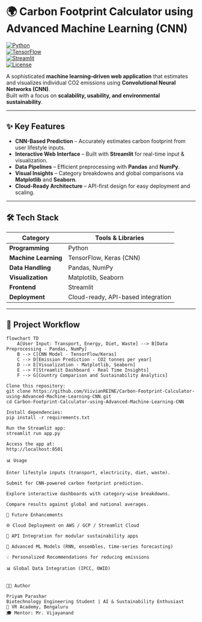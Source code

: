 # 🌍 Carbon Footprint Calculator using Advanced Machine Learning (CNN)

[![Python](https://img.shields.io/badge/Python-3.8%2B-blue.svg)](https://www.python.org/)  
[![TensorFlow](https://img.shields.io/badge/TensorFlow-2.x-orange.svg)](https://www.tensorflow.org/)  
[![Streamlit](https://img.shields.io/badge/Streamlit-App-red.svg)](https://streamlit.io/)  
[![License](https://img.shields.io/badge/License-MIT-green.svg)](LICENSE)  

A sophisticated **machine learning–driven web application** that estimates and visualizes individual CO2 emissions using **Convolutional Neural Networks (CNN)**.  
Built with a focus on **scalability, usability, and environmental sustainability**.  

---

## ✨ Key Features

- **CNN-Based Prediction** – Accurately estimates carbon footprint from user lifestyle inputs.  
- **Interactive Web Interface** – Built with **Streamlit** for real-time input & visualization.  
- **Data Pipelines** – Efficient preprocessing with **Pandas** and **NumPy**.  
- **Visual Insights** – Category breakdowns and global comparisons via **Matplotlib** and **Seaborn**.  
- **Cloud-Ready Architecture** – API-first design for easy deployment and scaling.  

---

## 🛠️ Tech Stack

| Category               | Tools & Libraries                                  |
|------------------------|----------------------------------------------------|
| **Programming**        | Python                                             |
| **Machine Learning**   | TensorFlow, Keras (CNN)                            |
| **Data Handling**      | Pandas, NumPy                                      |
| **Visualization**      | Matplotlib, Seaborn                                |
| **Frontend**           | Streamlit                                          |
| **Deployment**         | Cloud-ready, API-based integration                 |

---

## 📂 Project Workflow

```mermaid
flowchart TD
    A[User Input: Transport, Energy, Diet, Waste] --> B[Data Preprocessing - Pandas, NumPy]
    B --> C[CNN Model - TensorFlow/Keras]
    C --> D[Emission Prediction - CO2 tonnes per year]
    D --> E[Visualization - Matplotlib, Seaborn]
    E --> F[Streamlit Dashboard - Real Time Insights]
    F --> G[Country Comparison and Sustainability Analytics]

Clone this repository:
git clone https://github.com/ViivianREINE/Carbon-Footprint-Calculator-using-Advanced-Machine-Learning-CNN.git
cd Carbon-Footprint-Calculator-using-Advanced-Machine-Learning-CNN

Install dependencies:
pip install -r requirements.txt

Run the Streamlit app:
streamlit run app.py

Access the app at:
http://localhost:8501

📊 Usage

Enter lifestyle inputs (transport, electricity, diet, waste).

Submit for CNN-powered carbon footprint prediction.

Explore interactive dashboards with category-wise breakdowns.

Compare results against global and national averages.

🔮 Future Enhancements

🌐 Cloud Deployment on AWS / GCP / Streamlit Cloud

🔌 API Integration for modular sustainability apps

🤖 Advanced ML Models (RNN, ensembles, time-series forecasting)

💡 Personalized Recommendations for reducing emissions

📊 Global Data Integration (IPCC, OWID)


👨‍💻 Author

Priyam Parashar
Biotechnology Engineering Student | AI & Sustainability Enthusiast
📍 VR Academy, Bengaluru
🎓 Mentor: Mr. Vijayanand



